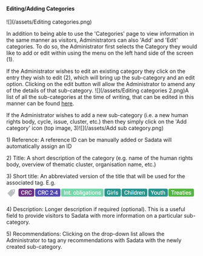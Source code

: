 #### Editing/Adding Categories

![](/assets/Editing categories.png)

In addition to being able to use the 'Categories' page to view information in the same manner as visitors, Administrators can also 'Add' and 'Edit' categories. To do so, the Administrator first selects the Category they would like to add or edit within using the menu on the left hand side of the screen \(1\).

If the Administrator wishes to edit an existing category they click on the entry they wish to edit \(2\), which will bring up the sub-category and an edit option. Clicking on the edit button will allow the Administrator to amend any of the details of that sub-category. ![](/assets/Editing categories 2.png)A list of all the sub-categories at the time of writing, that can be edited in this manner can be found [here](/users/categories.md). 

If the Administrator wishes to add a new sub-category \(i.e. a new human rights body, cycle, issue, cluster, etc.\) then they simply click on the 'Add category' icon \(top image, 3\)![](/assets/Add sub category.png) 

1\) Reference: A reference ID can be manually added or Sadata will automatically assign an ID

2\) Title: A short description of the category \(e.g. name of the human rights body, overview of thematic cluster, organisation name, etc.\)

3\) Short title: An abbreviated version of the title that will be used for the associated tag. E.g. ![](/assets/Tags.png)

4\) Description: Longer description if required \(optional\). This is a useful field to provide visitors to Sadata with more information on a particular sub-category. 

5\) Recommendations: Clicking on the drop-down list allows the Administrator to tag any recommendations with Sadata with the newly created sub-category. 


